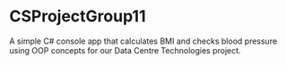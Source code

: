 # CSProjectGroup11
A simple C# console app that calculates BMI and checks blood pressure using OOP concepts for our Data Centre Technologies project.
